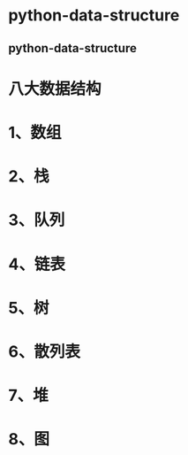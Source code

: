 python-data-structure
==
python-data-structure
--
# 八大数据结构

# 1、数组
# 2、栈
# 3、队列
# 4、链表
# 5、树
# 6、散列表
# 7、堆
# 8、图

